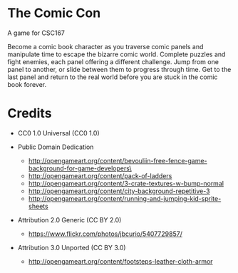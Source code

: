 # The Comic Con

A game for CSC167

Become a comic book character as you traverse comic panels and manipulate time to escape the bizarre comic world. Complete puzzles and fight enemies, each panel offering a different challenge. Jump from one panel to another, or slide between them to progress through time. Get to the last panel and return to the real world before you are stuck in the comic book forever.


# Credits
* CC0 1.0 Universal (CC0 1.0) 
* Public Domain Dedication
  * http://opengameart.org/content/bevouliin-free-fence-game-background-for-game-developers\
  * http://opengameart.org/content/pack-of-ladders
  * http://opengameart.org/content/3-crate-textures-w-bump-normal
  * http://opengameart.org/content/city-background-repetitive-3
  * http://opengameart.org/content/running-and-jumping-kid-sprite-sheets


* Attribution 2.0 Generic (CC BY 2.0)
  * https://www.flickr.com/photos/jbcurio/5407729857/
* Attribution 3.0 Unported (CC BY 3.0)
  * http://opengameart.org/content/footsteps-leather-cloth-armor
